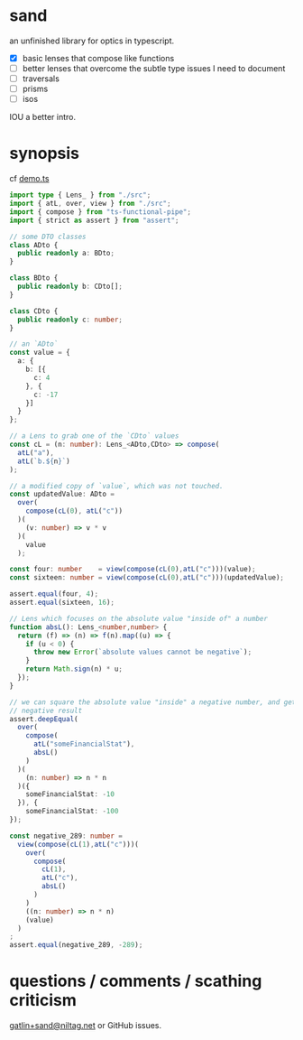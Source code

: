 sand
===

an unfinished library for optics in typescript.

- [X] basic lenses that compose like functions
- [ ] better lenses that overcome the subtle type issues I need to document
- [ ] traversals
- [ ] prisms
- [ ] isos

IOU a better intro.

synopsis
===

cf [demo.ts](demo.ts)

```typescript
import type { Lens_ } from "./src";
import { atL, over, view } from "./src";
import { compose } from "ts-functional-pipe";
import { strict as assert } from "assert";

// some DTO classes
class ADto {
  public readonly a: BDto;
}

class BDto {
  public readonly b: CDto[];
}

class CDto {
  public readonly c: number;
}

// an `ADto`
const value = {
  a: {
    b: [{
      c: 4
    }, {
      c: -17
    }]
  }
};

// a Lens to grab one of the `CDto` values
const cL = (n: number): Lens_<ADto,CDto> => compose(
  atL("a"),
  atL(`b.${n}`)
);

// a modified copy of `value`, which was not touched.
const updatedValue: ADto =
  over(
    compose(cL(0), atL("c"))
  )(
    (v: number) => v * v
  )(
    value
  );

const four: number    = view(compose(cL(0),atL("c")))(value);
const sixteen: number = view(compose(cL(0),atL("c")))(updatedValue);

assert.equal(four, 4);
assert.equal(sixteen, 16);

// Lens which focuses on the absolute value "inside of" a number
function absL(): Lens_<number,number> {
  return (f) => (n) => f(n).map((u) => {
    if (u < 0) {
      throw new Error(`absolute values cannot be negative`);
    }
    return Math.sign(n) * u;
  });
}

// we can square the absolute value "inside" a negative number, and get a
// negative result
assert.deepEqual(
  over(
    compose(
      atL("someFinancialStat"),
      absL()
    )
  )(
    (n: number) => n * n
  )({
    someFinancialStat: -10
  }), {
    someFinancialStat: -100
});

const negative_289: number =
  view(compose(cL(1),atL("c")))(
    over(
      compose(
        cL(1),
        atL("c"),
        absL()
      )
    )
    ((n: number) => n * n)
    (value)
  )
;
assert.equal(negative_289, -289);
```

questions / comments / scathing criticism
===

<gatlin+sand@niltag.net> or GitHub issues.
